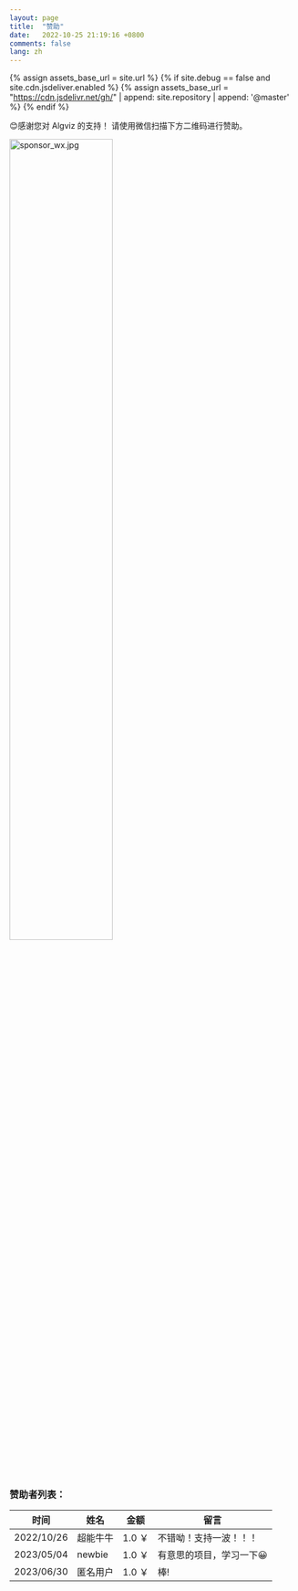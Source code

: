 ```yaml
---
layout: page
title:  "赞助"
date:   2022-10-25 21:19:16 +0800
comments: false
lang: zh
---
```


<!-- CND configuration for assets -->
{% assign assets_base_url = site.url %}
{% if site.debug == false and site.cdn.jsdeliver.enabled %}
{% assign assets_base_url = "https://cdn.jsdelivr.net/gh/" | append: site.repository | append: '@master' %}
{% endif %}

😊感谢您对 Algviz 的支持！
请使用微信扫描下方二维码进行赞助。

<img alt="sponsor_wx.jpg" width="60%" src="{{ site.url }}/assets/img/sponsor_wx.jpg">

### 赞助者列表：

|  时间   |  姓名  |  金额  |  留言  |
| ----    |  ---- | -----  | ----- |
|  2022/10/26     |  超能牛牛    | 1.0 ￥  | 不错呦！支持一波！！！   |
|  2023/05/04     |  newbie    | 1.0 ￥  | 有意思的项目，学习一下😀   |
|  2023/06/30     |  匿名用户   | 1.0 ￥  | 棒!   |
